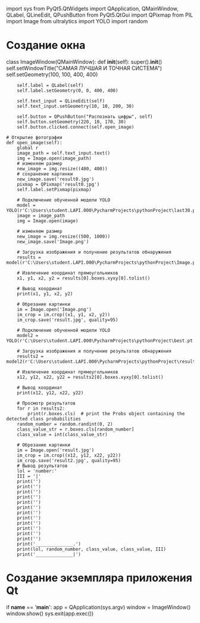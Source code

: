 
import sys
from PyQt5.QtWidgets import QApplication, QMainWindow, QLabel, QLineEdit, QPushButton
from PyQt5.QtGui import QPixmap
from PIL import Image
from ultralytics import YOLO
import random


# Создание окна
class ImageWindow(QMainWindow):
    def __init__(self):
        super().__init__()
        self.setWindowTitle("САМАЯ ЛУЧШАЯ И ТОЧНАЯ СИСТЕМА")
        self.setGeometry(100, 100, 400, 400)

        self.label = QLabel(self)
        self.label.setGeometry(0, 0, 400, 400)

        self.text_input = QLineEdit(self)
        self.text_input.setGeometry(10, 10, 200, 30)

        self.button = QPushButton("Распознать цифры", self)
        self.button.setGeometry(220, 10, 170, 30)
        self.button.clicked.connect(self.open_image)

    # Открытие фотографии
    def open_image(self):
        global r
        image_path = self.text_input.text()
        img = Image.open(image_path)
        # изменяем размер
        new_image = img.resize((400, 400))
        # сохранение картинки
        new_image.save('result0.jpg')
        pixmap = QPixmap('result0.jpg')
        self.label.setPixmap(pixmap)

        # Подключение обученной модели YOLO
        model = YOLO(r'C:\Users\student.LAPI.000\PycharmProjects\pythonProject\last30.pt')
        image = image_path
        img = Image.open(image)

        # изменяем размер
        new_image = img.resize((500, 1000))
        new_image.save('Image.png')

        # Загрузка изображения и получение результатов обнаружения
        results = model(r'C:\Users\student.LAPI.000\PycharmProjects\pythonProject\Image.png')

        # Извлечение координат прямоугольников
        x1, y1, x2, y2 = results[0].boxes.xyxy[0].tolist()

        # Вывод координат
        print(x1, y1, x2, y2)

        # Обрезание картинки
        im = Image.open('Image.png')
        im_crop = im.crop((x1, y1, x2, y2))
        im_crop.save('result.jpg', quality=95)

        # Подключение обученной модели YOLO
        model2 = YOLO(r'C:\Users\student.LAPI.000\PycharmProjects\pythonProject\best.pt')

        # Загрузка изображения и получение результатов обнаружения
        results2 = model2(r'C:\Users\student.LAPI.000\PycharmProjects\pythonProject\result.jpg')

        # Извлечение координат прямоугольников
        x12, y12, x22, y22 = results2[0].boxes.xyxy[0].tolist()

        # Вывод координат
        print(x12, y12, x22, y22)

        # Просмотр результатов
        for r in results2:
            print(r.boxes.cls)  # print the Probs object containing the detected class probabilities
        random_number = random.randint(0, 2)
        class_value_str = r.boxes.cls[random_number]
        class_value = int(class_value_str)

        # Обрезание картинки
        im = Image.open('result.jpg')
        im_crop = im.crop((x12, y12, x22, y22))
        im_crop.save('result2.jpg', quality=95)
        # Вывод результатов
        lol = 'number:'
        III = '|'
        print('')
        print('')
        print('')
        print('')
        print('')
        print('')
        print('')
        print('')
        print('')
        print('')
        print('')
        print('')
        print('______________.')
        print(lol, random_number, class_value, class_value, III)
        print('______________|')


# Создание экземпляра приложения Qt
if __name__ == '__main__':
    app = QApplication(sys.argv)
    window = ImageWindow()
    window.show()
    sys.exit(app.exec())
